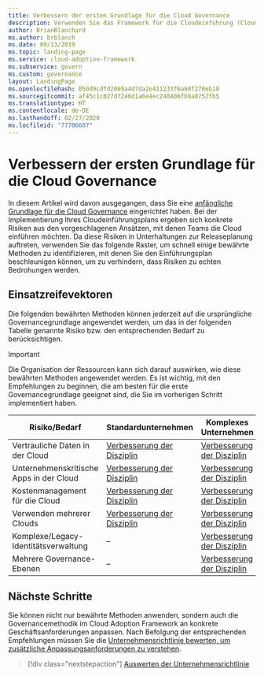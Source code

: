 ```yaml
---
title: Verbessern der ersten Grundlage für die Cloud Governance
description: Verwenden Sie das Framework für die Cloudeinführung (Cloud Adoption Framework) für Azure, um zu erfahren, wie Sie die erste Grundlage für die Cloudgovernance inkrementell verbessern.
author: BrianBlanchard
ms.author: brblanch
ms.date: 09/13/2019
ms.topic: landing-page
ms.service: cloud-adoption-framework
ms.subservice: govern
ms.custom: governance
layout: LandingPage
ms.openlocfilehash: 050d9cdfd2069a4d7da2e411233f6a60f270eb10
ms.sourcegitcommit: af45c1c027d7246d1a6e4ec248406fb9a8752fb5
ms.translationtype: HT
ms.contentlocale: de-DE
ms.lasthandoff: 02/27/2020
ms.locfileid: "77706607"
---
```

# <a name="improve-your-initial-cloud-governance-foundation"></a>Verbessern der ersten Grundlage für die Cloud Governance

In diesem Artikel wird davon ausgegangen, dass Sie eine [anfängliche Grundlage für die Cloud Governance](./initial-foundation.md) eingerichtet haben. Bei der Implementierung Ihres Cloudeinführungsplans ergeben sich konkrete Risiken aus den vorgeschlagenen Ansätzen, mit denen Teams die Cloud einführen möchten. Da diese Risiken in Unterhaltungen zur Releaseplanung auftreten, verwenden Sie das folgende Raster, um schnell einige bewährte Methoden zu identifizieren, mit denen Sie den Einführungsplan beschleunigen können, um zu verhindern, dass Risiken zu echten Bedrohungen werden.

## <a name="maturity-vectors"></a>Einsatzreifevektoren

Die folgenden bewährten Methoden können jederzeit auf die ursprüngliche Governancegrundlage angewendet werden, um das in der folgenden Tabelle genannte Risiko bzw. den entsprechenden Bedarf zu berücksichtigen.

> [!IMPORTANT]
> Die Organisation der Ressourcen kann sich darauf auswirken, wie diese bewährten Methoden angewendet werden. Es ist wichtig, mit den Empfehlungen zu beginnen, die am besten für die erste Governancegrundlage geeignet sind, die Sie im vorherigen Schritt implementiert haben.

|Risiko/Bedarf | Standardunternehmen | Komplexes Unternehmen |
|---|---|---|
|Vertrauliche Daten in der Cloud|[Verbesserung der Disziplin](./guides/standard/security-baseline-improvement.md)|[Verbesserung der Disziplin](./guides/complex/security-baseline-improvement.md)|
|Unternehmenskritische Apps in der Cloud|[Verbesserung der Disziplin](./guides/standard/resource-consistency-improvement.md)|[Verbesserung der Disziplin](./guides/complex/resource-consistency-improvement.md)|
|Kostenmanagement für die Cloud|[Verbesserung der Disziplin](./guides/standard/cost-management-improvement.md)|[Verbesserung der Disziplin](./guides/complex/cost-management-improvement.md)|
|Verwenden mehrerer Clouds|[Verbesserung der Disziplin](./guides/standard/multicloud-improvement.md)|[Verbesserung der Disziplin](./guides/complex/multicloud-improvement.md)|
|Komplexe/Legacy-Identitätsverwaltung|–|[Verbesserung der Disziplin](./guides/complex/identity-baseline-improvement.md)|
|Mehrere Governance-Ebenen|–|[Verbesserung der Disziplin](./guides/complex/multiple-layers-of-governance.md)|

## <a name="next-steps"></a>Nächste Schritte

Sie können nicht nur bewährte Methoden anwenden, sondern auch die Governancemethodik im Cloud Adoption Framework an konkrete Geschäftsanforderungen anpassen. Nach Befolgung der entsprechenden Empfehlungen müssen Sie die [Unternehmensrichtlinie bewerten, um zusätzliche Anpassungsanforderungen zu verstehen](./corporate-policy.md).

> [!div class="nextstepaction"]
> [Auswerten der Unternehmensrichtlinie](./corporate-policy.md)
